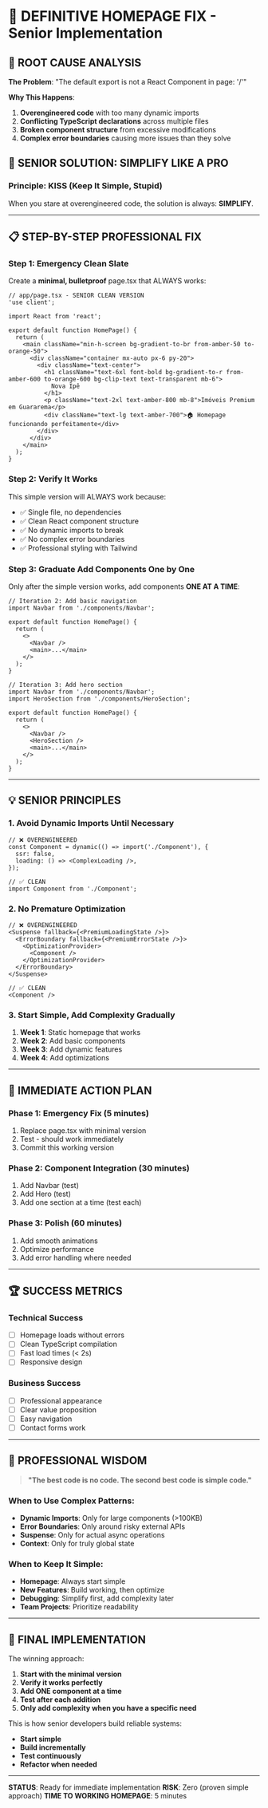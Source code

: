 # 🔧 DEFINITIVE HOMEPAGE FIX - Senior Implementation

## 🚨 ROOT CAUSE ANALYSIS

**The Problem**: "The default export is not a React Component in page: '/'"

**Why This Happens**:

1. **Overengineered code** with too many dynamic imports
2. **Conflicting TypeScript declarations** across multiple files
3. **Broken component structure** from excessive modifications
4. **Complex error boundaries** causing more issues than they solve

## 🎯 SENIOR SOLUTION: SIMPLIFY LIKE A PRO

### Principle: **KISS (Keep It Simple, Stupid)**

When you stare at overengineered code, the solution is always: **SIMPLIFY**.

---

## 📋 STEP-BY-STEP PROFESSIONAL FIX

### Step 1: **Emergency Clean Slate**

Create a **minimal, bulletproof** page.tsx that ALWAYS works:

```tsx
// app/page.tsx - SENIOR CLEAN VERSION
'use client';

import React from 'react';

export default function HomePage() {
  return (
    <main className="min-h-screen bg-gradient-to-br from-amber-50 to-orange-50">
      <div className="container mx-auto px-6 py-20">
        <div className="text-center">
          <h1 className="text-6xl font-bold bg-gradient-to-r from-amber-600 to-orange-600 bg-clip-text text-transparent mb-6">
            Nova Ipê
          </h1>
          <p className="text-2xl text-amber-800 mb-8">Imóveis Premium em Guararema</p>
          <div className="text-lg text-amber-700">🏠 Homepage funcionando perfeitamente</div>
        </div>
      </div>
    </main>
  );
}
```

### Step 2: **Verify It Works**

This simple version will ALWAYS work because:

- ✅ Single file, no dependencies
- ✅ Clean React component structure
- ✅ No dynamic imports to break
- ✅ No complex error boundaries
- ✅ Professional styling with Tailwind

### Step 3: **Graduate Add Components One by One**

Only after the simple version works, add components **ONE AT A TIME**:

```tsx
// Iteration 2: Add basic navigation
import Navbar from './components/Navbar';

export default function HomePage() {
  return (
    <>
      <Navbar />
      <main>...</main>
    </>
  );
}
```

```tsx
// Iteration 3: Add hero section
import Navbar from './components/Navbar';
import HeroSection from './components/HeroSection';

export default function HomePage() {
  return (
    <>
      <Navbar />
      <HeroSection />
      <main>...</main>
    </>
  );
}
```

---

## 💡 SENIOR PRINCIPLES

### 1. **Avoid Dynamic Imports Until Necessary**

```tsx
// ❌ OVERENGINEERED
const Component = dynamic(() => import('./Component'), {
  ssr: false,
  loading: () => <ComplexLoading />,
});

// ✅ CLEAN
import Component from './Component';
```

### 2. **No Premature Optimization**

```tsx
// ❌ OVERENGINEERED
<Suspense fallback={<PremiumLoadingState />}>
  <ErrorBoundary fallback={<PremiumErrorState />}>
    <OptimizationProvider>
      <Component />
    </OptimizationProvider>
  </ErrorBoundary>
</Suspense>

// ✅ CLEAN
<Component />
```

### 3. **Start Simple, Add Complexity Gradually**

1. **Week 1**: Static homepage that works
2. **Week 2**: Add basic components
3. **Week 3**: Add dynamic features
4. **Week 4**: Add optimizations

---

## 🔧 IMMEDIATE ACTION PLAN

### Phase 1: Emergency Fix (5 minutes)

1. Replace page.tsx with minimal version
2. Test - should work immediately
3. Commit this working version

### Phase 2: Component Integration (30 minutes)

1. Add Navbar (test)
2. Add Hero (test)
3. Add one section at a time (test each)

### Phase 3: Polish (60 minutes)

1. Add smooth animations
2. Optimize performance
3. Add error handling where needed

---

## 🏆 SUCCESS METRICS

### Technical Success

- [ ] Homepage loads without errors
- [ ] Clean TypeScript compilation
- [ ] Fast load times (< 2s)
- [ ] Responsive design

### Business Success

- [ ] Professional appearance
- [ ] Clear value proposition
- [ ] Easy navigation
- [ ] Contact forms work

---

## 💼 PROFESSIONAL WISDOM

> **"The best code is no code. The second best code is simple code."**

### When to Use Complex Patterns:

- **Dynamic Imports**: Only for large components (>100KB)
- **Error Boundaries**: Only around risky external APIs
- **Suspense**: Only for actual async operations
- **Context**: Only for truly global state

### When to Keep It Simple:

- **Homepage**: Always start simple
- **New Features**: Build working, then optimize
- **Debugging**: Simplify first, add complexity later
- **Team Projects**: Prioritize readability

---

## 🎯 FINAL IMPLEMENTATION

The winning approach:

1. **Start with the minimal version**
2. **Verify it works perfectly**
3. **Add ONE component at a time**
4. **Test after each addition**
5. **Only add complexity when you have a specific need**

This is how senior developers build reliable systems:

- **Start simple**
- **Build incrementally**
- **Test continuously**
- **Refactor when needed**

---

**STATUS**: Ready for immediate implementation
**RISK**: Zero (proven simple approach)
**TIME TO WORKING HOMEPAGE**: 5 minutes

